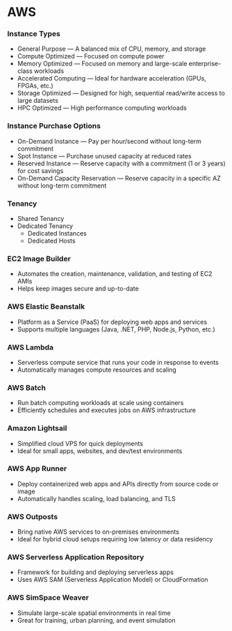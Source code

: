 # AWS



### Instance Types
- General Purpose — A balanced mix of CPU, memory, and storage
- Compute Optimized — Focused on compute power
- Memory Optimized — Focused on memory and large-scale enterprise-class workloads
- Accelerated Computing — Ideal for hardware acceleration (GPUs, FPGAs, etc.)
- Storage Optimized — Designed for high, sequential read/write access to large datasets
- HPC Optimized — High performance computing workloads

### Instance Purchase Options
- On-Demand Instance — Pay per hour/second without long-term commitment
- Spot Instance — Purchase unused capacity at reduced rates
- Reserved Instance — Reserve capacity with a commitment (1 or 3 years) for cost savings
- On-Demand Capacity Reservation — Reserve capacity in a specific AZ without long-term commitment


### Tenancy
- Shared Tenancy
- Dedicated Tenancy
  - Dedicated Instances
  - Dedicated Hosts
### EC2 Image Builder
- Automates the creation, maintenance, validation, and testing of EC2 AMIs
- Helps keep images secure and up-to-date

### AWS Elastic Beanstalk
- Platform as a Service (PaaS) for deploying web apps and services
- Supports multiple languages (Java, .NET, PHP, Node.js, Python, etc.)

### AWS Lambda
- Serverless compute service that runs your code in response to events
- Automatically manages compute resources and scaling

### AWS Batch
- Run batch computing workloads at scale using containers
- Efficiently schedules and executes jobs on AWS infrastructure

### Amazon Lightsail
- Simplified cloud VPS for quick deployments
- Ideal for small apps, websites, and dev/test environments

### AWS App Runner
- Deploy containerized web apps and APIs directly from source code or image
- Automatically handles scaling, load balancing, and TLS

### AWS Outposts
- Bring native AWS services to on-premises environments
- Ideal for hybrid cloud setups requiring low latency or data residency

### AWS Serverless Application Repository
- Framework for building and deploying serverless apps
- Uses AWS SAM (Serverless Application Model) or CloudFormation

### AWS SimSpace Weaver
- Simulate large-scale spatial environments in real time
- Great for training, urban planning, and event simulation
